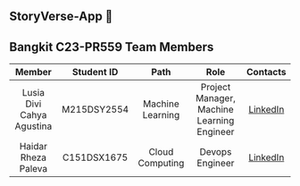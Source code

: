 ## StoryVerse-App 👋

## Bangkit C23-PR559 Team Members
|         Member              | Student ID |        Path        |                Role                        |                                                  Contacts                                                  |
| :--------------------:      | :--------: | :----------------: | :----------------------------------------: | :--------------------------------------------------------------------------------------------------------: |
| Lusia Divi Cahya Agustina        |  M215DSY2554  |  Machine Learning  | Project Manager, Machine Learning Engineer | [LinkedIn](https://www.linkedin.com/in/lusia-divi-cahya-agustina-0914b7266/)     |
| Haidar Rheza Paleva         |  C151DSX1675  |  Cloud Computing  | Devops Engineer | [LinkedIn](https://www.linkedin.com/in/haidar-rheza-paleva-027509194/)       |

<!--

**Here are some ideas to get you started:**

🙋‍♀️ A short introduction - what is your organization all about?
🌈 Contribution guidelines - how can the community get involved?
👩‍💻 Useful resources - where can the community find your docs? Is there anything else the community should know?
🍿 Fun facts - what does your team eat for breakfast?
🧙 Remember, you can do mighty things with the power of [Markdown](https://docs.github.com/github/writing-on-github/getting-started-with-writing-and-formatting-on-github/basic-writing-and-formatting-syntax)
-->
